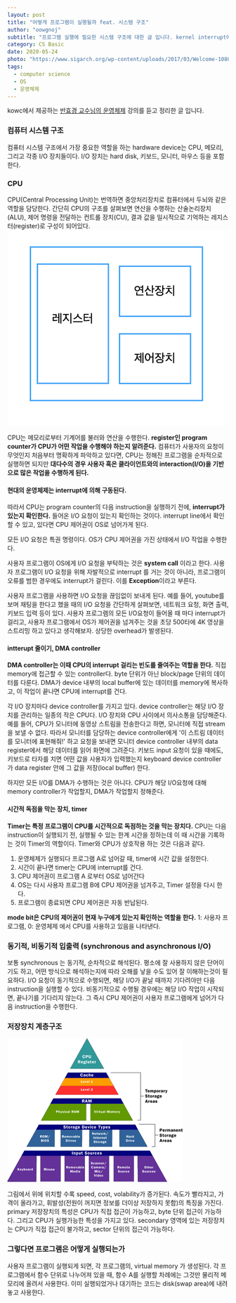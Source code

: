 ```yaml
---
layout: post
title: "어떻게 프로그램이 실행될까 feat. 시스템 구조"
author: "oowgnoj"
subtitle: "프로그램 실행에 필요한 시스템 구조에 대한 글 입니다. kernel interrupt에 의해 구동되는 현대 운영체제와, 저장장치, 동기/비동기적 입출력에 대한 개괄적인 설명을 포함합니다."
category: CS Basic
date: 2020-05-24
photo: "https://www.sigarch.org/wp-content/uploads/2017/03/Welcome-1080x675.jpg"
tags:
  - computer science
  - OS
  - 운영체제
---
```


kowc에서 제공하는 [반효경 교수님의 운영체제](http://www.kocw.net/home/search/kemView.do?kemId=1046323&ar=pop) 강의를 듣고 정리한 글 입니다.


### 컴퓨터 시스템 구조

컴퓨터 시스템 구조에서 가장 중요한 역할을 하는 hardware device는 CPU, 메모리, 그리고 각종 I/O 장치들이다. I/O 장치는 hard disk, 키보드, 모니터, 마우스 등을 포함한다. 

### CPU

CPU(Central Processing Unit)는 번역하면 중앙처리장치로 컴퓨터에서 두뇌와 같은 역할을 담당한다. 간단히 CPU의 구조를 살펴보면 연산을 수행하는 산술논리장치(ALU), 제어 명령을 전달하는 컨트롤 장치(CU), 결과 값을 일시적으로 기억하는 레지스터(register)로 구성이 되어있다.
![OS](./../images/in-post/OS/CPU.png)

CPU는 메모리로부터 기계어를 불러와 연산을 수행한다. **register인 program counter가 CPU가 어떤 작업을 수행해야 하는지 알려준다.** 컴퓨터가 사용자의 요청이 무엇인지 처음부터 명확하게 파악하고 있다면, CPU는 정해진 프로그램을 순차적으로 실행하면 되지만 **대다수의 경우 사용자 혹은 클라이언트와의 interaction(I/O)을 기반으로 많은 작업을 수행하게 된다.**

#### 현대의 운영체제는 interrupt에 의해 구동된다.

따라서 CPU는 program counter의 다음 instruction을 실행하기 전에, **interrupt가 있는지 확인한다.** 들어온 I/O 요청이 있는지 확인하는 것이다. interrupt line에서 확인할 수 있고, 있다면 CPU 제어권이 OS로 넘어가게 된다. 

모든 I/O 요청은 특권 명령이다. OS가 CPU 제어권을 가진 상태에서 I/O 작업을 수행한다.

사용자 프로그램이 OS에게 I/O 요청을 부탁하는 것은 **system call** 이라고 한다. 사용자 프로그램이 I/O 요청을 위해 자발적으로 interrupt 를 거는 것이 아니라, 프로그램이 오류를 범한 경우에도 interrupt가 걸린다. 이를 **Exception**이라고 부른다.

사용자 프로그램을 사용하면 I/O 요청을 끊임없이 보내게 된다. 예를 들어, youtube를 보며 채팅을 한다고 했을 때의 I/O 요청을 간단하게 살펴보면, 네트워크 요청, 화면 출력, 키보드 입력 등이 있다. 사용자 프로그램의 모든 I/O요청이 들어올 때 마다 interrupt가 걸리고, 사용자 프로그램에서 OS가 제어권을 넘겨주는 것을 초당 500타에 4K 영상을 스트리밍 하고 있다고 생각해보자. 상당한 overhead가 발생된다. 

#### intterupt 줄이기, DMA controller

**DMA controller는 이때 CPU의 interrupt 걸리는 빈도를 줄여주는 역할을 한다.** 직접 memory에 접근할 수 있는 controller다. byte 단위가 아닌 block/page 단위의 데이터를 다룬다. DMA가 device 내부의 local buffer에 있는 데이터를 memory에 복사하고, 이 작업이 끝나면 CPU에 interrupt를 건다.

각 I/O 장치마다 device controller를 가지고 있다. device controller는 해당 I/O 장치를 관리하는 일종의 작은 CPU다. I/O 장치와 CPU 사이에서 의사소통을 담당해준다. 예를 들어, CPU가 모니터에 동영상 스트림을 전송한다고 하면, 모니터에 직접 stream을 보낼 수 없다. 따라서 모니터를 담당하는 device controller에게 '이 스트림 데이터를 모니터에 표현해줘!' 하고 요청을 보내면 모니터 device controller 내부의 data register에서 해당 데이터를 읽어 화면에 그려준다. 키보드 input 요청이 있을 때에도, 키보드로 타자를 치면 어떤 값을 사용자가 입력했는지 keyboard device controller 가 data register 안에 그 값을 저장(local buffer) 한다.

하지만 모든 I/O를 DMA가 수행하는 것은 아니다. CPU가 해당 I/O요청에 대해 memory controller가 작업할지, DMA가 작업할지 정해준다.

#### 시간적 독점을 막는 장치, timer

**Timer는 특정 프로그램이 CPU를 시간적으로 독점하는 것을 막는 장치다.** CPU는 다음 instruction이 실행되기 전, 실행될 수 있는 한계 시간을 정하는데 이 때 시간을 기록하는 것이 Timer의 역할이다. Timer와 CPU가 상호작용 하는 것은 다음과 같다.
1. 운영체제가 실행되다 프로그램 A로 넘어갈 때, timer에 시간 값을 설정한다.
2. 시간이 끝나면 timer는 CPU에 interrupt를 건다.
3. CPU 제어권이 프로그램 A 로부터 OS로 넘어간다
4. OS는 다시 사용자 프로그램 B에 CPU 제어권을 넘겨주고, Timer 설정을 다시 한다.
5. 프로그램이 종료되면 CPU 제어권은 자동 반납된다.


**mode bit은 CPU의 제어권이 현재 누구에게 있는지 확인하는 역할을 한다.** 1: 사용자 프로그램, 0: 운영체제 에서 CPU를 사용하고 있음을 나타낸다.

### 동기적, 비동기적 입출력 (synchronous and asynchronous I/O)

보통 synchronous 는 동기적, 순차적으로 해석된다. 평소에 잘 사용하지 않은 단어이기도 하고, 어떤 방식으로 해석하는지에 따라 오해를 낳을 수도 있어 잘 이해하는것이 필요하다. I/O 요청이 동기적으로 수행되면, 해당 I/O가 끝날 때까지 기다려야만 다음 instruction을 실행할 수 있다. 비동기적으로 수행될 경우에는 해당 I/O 작업이 시작되면, 끝나기를 기다리지 않는다. 그 즉시 CPU 제어권이 사용자 프로그램에게 넘어가 다음 instruction을 수행한다.



### 저장장치 계층구조

![OS](./../images/in-post/OS/storage-hierarchy.gif)

그림에서 위에 위치할 수록 speed, cost, volability가 증가된다. 속도가 빨라지고, 가격이 올라가고, 휘발성(전원이 꺼지면 정보를 더이상 저장하지 못함)의 특징을 가진다. primary 저장장치의 특성은 CPU가 직접 접근이 가능하고, byte 단위 접근이 가능하다. 그리고 CPU가 실행가능한 특성을 가지고 있다. secondary 영역에 있는 저장장치는 CPU가 직접 접근이 불가하고, sector 단위의 접근이 가능하다.



### 그렇다면 프로그램은 어떻게 실행되는가

사용자 프로그램이 실행되게 되면, 각 프로그램의, virtual memory 가 생성된다. 각 프로그램에서 함수 단위로 나누어져 있을 때, 함수 A를 실행할 차례에는 그것만 물리적 메모리에 올려서 사용한다. 이미 실행되었거나 대기하는 코드는 disk(swap area)에 내려놓고 사용한다.




